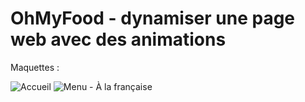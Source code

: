 # OhMyFood - dynamiser une page web avec des animations

Maquettes :

![Accueil](https://user-images.githubusercontent.com/74590655/210554106-55cb1bc3-88b3-4cb1-b8e7-6df9e7f8eff0.png)
![Menu - À la française](https://user-images.githubusercontent.com/74590655/210554114-36f92233-9bc2-46b6-90be-511daaf321ec.png)
